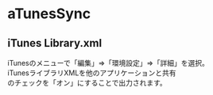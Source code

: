 # aTunesSync

## iTunes Library.xml

iTunesのメニューで「編集」=>「環境設定」=>「詳細」を選択。  
iTunesライブラリXMLを他のアプリケーションと共有  
のチェックを「オン」にすることで出力されます。